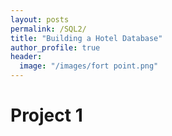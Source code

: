 ```yaml
---
layout: posts
permalink: /SQL2/
title: "Building a Hotel Database"
author_profile: true
header:
  image: "/images/fort point.png"
---
```


# Project 1


